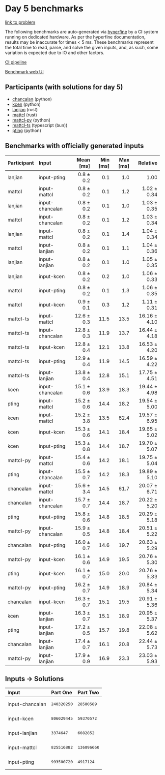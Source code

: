 # Day 5 benchmarks

[link to problem](https://adventofcode.com/2023/day/5)

The following benchmarks are auto-generated via
[hyperfine](https://github.com/sharkdp/hyperfine) by a CI system running on
dedicated hardware. As per the hyperfine documentation, results may be
inaccurate for times < 5 ms. These benchmarks represent the total time to read,
parse, and solve the given inputs, and, as such, some variation is expected due
to IO and other factors.

[CI pipeline](http://ci.papercode.net:8080/teams/main/pipelines/aoc2023)

[Benchmark web UI](https://aoc.ancalagon.black)


## Participants (with solutions for day 5)

- [chancalan](https://github.com/chancalan/aoc2023) (python)
- [kcen](https://github.com/kcen/aoc2023) (python)
- [lanjian](https://github.com/lanjian/aoc-2023) (rust)
- [mattcl](https://github.com/mattcl/aoc2023) (rust)
- [mattcl-py](https://github.com/mattcl/aoc2023-py) (python)
- [mattcl-ts](https://github.com/mattcl/aoc2023-js) (typescript (bun))
- [pting](https://github.com/pting/aoc2023) (python)


## Benchmarks with officially generated inputs

| Participant | Input | Mean [ms] | Min [ms] | Max [ms] | Relative |
|:---|:---|---:|---:|---:|---:|
| lanjian | input-pting | 0.8 ± 0.2 | 0.1 | 1.0 | 1.00 |
| mattcl | input-mattcl | 0.8 ± 0.2 | 0.1 | 1.2 | 1.02 ± 0.34 |
| lanjian | input-chancalan | 0.8 ± 0.2 | 0.1 | 1.0 | 1.03 ± 0.35 |
| mattcl | input-chancalan | 0.8 ± 0.2 | 0.1 | 1.2 | 1.03 ± 0.34 |
| lanjian | input-mattcl | 0.8 ± 0.2 | 0.1 | 1.4 | 1.04 ± 0.34 |
| mattcl | input-lanjian | 0.8 ± 0.2 | 0.1 | 1.1 | 1.04 ± 0.36 |
| lanjian | input-lanjian | 0.8 ± 0.2 | 0.1 | 1.0 | 1.05 ± 0.35 |
| lanjian | input-kcen | 0.8 ± 0.2 | 0.2 | 1.0 | 1.06 ± 0.33 |
| mattcl | input-pting | 0.8 ± 0.2 | 0.1 | 1.3 | 1.06 ± 0.35 |
| mattcl | input-kcen | 0.9 ± 0.1 | 0.3 | 1.2 | 1.11 ± 0.31 |
| mattcl-ts | input-mattcl | 12.6 ± 0.3 | 11.5 | 13.5 | 16.16 ± 4.10 |
| mattcl-ts | input-chancalan | 12.8 ± 0.3 | 11.9 | 13.7 | 16.44 ± 4.18 |
| mattcl-ts | input-kcen | 12.8 ± 0.4 | 12.1 | 13.8 | 16.53 ± 4.20 |
| mattcl-ts | input-pting | 12.9 ± 0.4 | 11.9 | 14.5 | 16.59 ± 4.22 |
| mattcl-ts | input-lanjian | 13.8 ± 0.4 | 12.8 | 15.1 | 17.75 ± 4.51 |
| kcen | input-chancalan | 15.1 ± 0.6 | 13.9 | 18.3 | 19.44 ± 4.98 |
| pting | input-mattcl | 15.2 ± 0.6 | 14.4 | 18.2 | 19.54 ± 5.00 |
| kcen | input-mattcl | 15.2 ± 3.8 | 13.5 | 62.4 | 19.57 ± 6.95 |
| kcen | input-kcen | 15.3 ± 0.6 | 14.1 | 18.4 | 19.65 ± 5.02 |
| kcen | input-pting | 15.3 ± 0.8 | 14.4 | 18.7 | 19.70 ± 5.07 |
| mattcl-py | input-mattcl | 15.4 ± 0.6 | 14.2 | 18.1 | 19.75 ± 5.04 |
| pting | input-chancalan | 15.5 ± 0.7 | 14.2 | 18.3 | 19.89 ± 5.10 |
| chancalan | input-mattcl | 15.6 ± 3.4 | 14.5 | 61.7 | 20.07 ± 6.71 |
| chancalan | input-chancalan | 15.7 ± 0.7 | 14.4 | 18.7 | 20.22 ± 5.20 |
| pting | input-pting | 15.8 ± 0.6 | 14.8 | 18.5 | 20.29 ± 5.18 |
| mattcl-py | input-chancalan | 15.9 ± 0.5 | 14.8 | 18.4 | 20.51 ± 5.22 |
| chancalan | input-pting | 16.0 ± 0.7 | 14.6 | 19.7 | 20.63 ± 5.29 |
| mattcl-py | input-kcen | 16.1 ± 0.6 | 14.9 | 19.5 | 20.76 ± 5.30 |
| pting | input-kcen | 16.1 ± 0.7 | 15.0 | 20.0 | 20.76 ± 5.33 |
| mattcl-py | input-pting | 16.2 ± 0.7 | 14.9 | 18.9 | 20.84 ± 5.34 |
| chancalan | input-kcen | 16.3 ± 0.7 | 15.1 | 19.5 | 20.91 ± 5.36 |
| kcen | input-lanjian | 16.3 ± 0.7 | 15.1 | 18.9 | 20.95 ± 5.37 |
| pting | input-lanjian | 17.2 ± 0.5 | 15.7 | 19.8 | 22.08 ± 5.62 |
| chancalan | input-lanjian | 17.4 ± 0.7 | 16.1 | 20.8 | 22.44 ± 5.73 |
| mattcl-py | input-lanjian | 17.9 ± 0.9 | 16.9 | 23.3 | 23.03 ± 5.93 |


## Inputs -> Solutions

| Input | Part One | Part Two |
|:---|:---|:---|
|input-chancalan|<pre>240320250</pre>|<pre>28580589</pre>|
|input-kcen|<pre>806029445</pre>|<pre>59370572</pre>|
|input-lanjian|<pre>3374647</pre>|<pre>6082852</pre>|
|input-mattcl|<pre>825516882</pre>|<pre>136096660</pre>|
|input-pting|<pre>993500720</pre>|<pre>4917124</pre>|